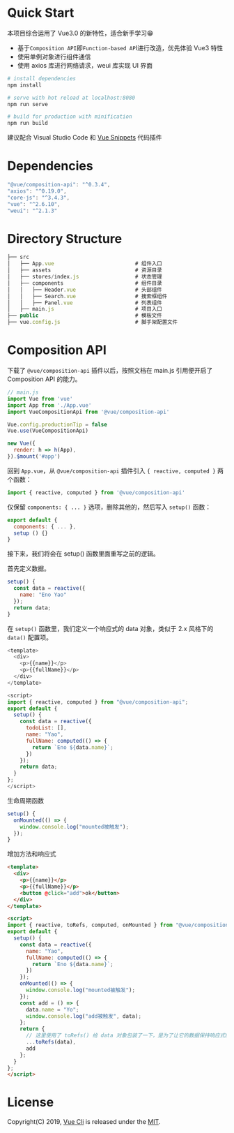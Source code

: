 # Quick Start

本项目综合运用了 Vue3.0 的新特性，适合新手学习😁

- 基于`Composition API`即`Function-based AP`I进行改造，优先体验 Vue3 特性
- 使用单例对象进行组件通信
- 使用 axios 库进行网络请求，weui 库实现 UI 界面

```bash
# install dependencies
npm install

# serve with hot reload at localhost:8080
npm run serve

# build for production with minification
npm run build
```

建议配合 Visual Studio Code 和 [Vue Snippets](https://github.com/Wscats/vue-snippets) 代码插件

# Dependencies

```js
"@vue/composition-api": "^0.3.4",
"axios": "^0.19.0",
"core-js": "^3.4.3",
"vue": "^2.6.10",
"weui": "^2.1.3"
```

# Directory Structure

```js
├── src
│   ├── App.vue                          # 组件入口
│   ├── assets                           # 资源目录
│   ├── stores/index.js                  # 状态管理
│   ├── components                       # 组件目录
│   │   ├── Header.vue                   # 头部组件
│   │   ├── Search.vue                   # 搜索框组件
│   │   ├── Panel.vue                    # 列表组件
│   ├── main.js                          # 项目入口
├── public                               # 模板文件
├── vue.config.js                        # 脚手架配置文件
```


# Composition API

下载了 `@vue/composition-api` 插件以后，按照文档在 main.js 引用便开启了 Composition API 的能力。
```js
// main.js
import Vue from 'vue'
import App from './App.vue'
import VueCompositionApi from '@vue/composition-api'

Vue.config.productionTip = false
Vue.use(VueCompositionApi)

new Vue({
  render: h => h(App),
}).$mount('#app')
```
回到 `App.vue`，从 `@vue/composition-api` 插件引入 `{ reactive, computed }` 两个函数：

```js
import { reactive, computed } from '@vue/composition-api'
```

仅保留 `components: { ... }` 选项，删除其他的，然后写入 `setup()` 函数：

```js
export default {
  components: { ... },
  setup () {}
}
```
接下来，我们将会在 setup() 函数里面重写之前的逻辑。

首先定义数据。
```js
setup() {
  const data = reactive({
    name: "Eno Yao"
  });
  return data;
}
```

在 `setup()` 函数里，我们定义一个响应式的 data 对象，类似于 2.x 风格下的 `data()` 配置项。

```js
<template>
  <div>
    <p>{{name}}</p>
    <p>{{fullName}}</p>
  </div>
</template>

<script>
import { reactive, computed } from "@vue/composition-api";
export default {
  setup() {
    const data = reactive({
      todoList: [],
      name: "Yao",
      fullName: computed(() => {
        return `Eno ${data.name}`;
      })
    });
    return data;
  }
};
</script>
```

生命周期函数

```js
setup() {
  onMounted(() => {
    window.console.log("mounted被触发");
  });
}
```

增加方法和响应式
```html
<template>
  <div>
    <p>{{name}}</p>
    <p>{{fullName}}</p>
    <button @click="add">ok</button>
  </div>
</template>

<script>
import { reactive, toRefs, computed, onMounted } from "@vue/composition-api";
export default {
  setup() {
    const data = reactive({
      name: "Yao",
      fullName: computed(() => {
        return `Eno ${data.name}`;
      })
    });
    onMounted(() => {
      window.console.log("mounted被触发");
    });
    const add = () => {
      data.name = "Yo";
      window.console.log("add被触发", data);
    };
    return {
      // 这里使用了 toRefs() 给 data 对象包装了一下，是为了让它的数据保持响应式的
      ...toRefs(data),
      add
    };
  }
};
</script>
```

# License

Copyright(C) 2019, [Vue Cli](https://github.com/Wscats/vue-cli) is released under the [MIT](http://opensource.org/licenses/MIT).